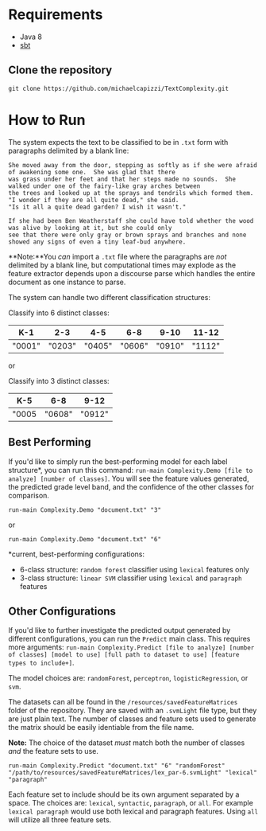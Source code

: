 # Requirements

- Java 8
- [sbt](http://www.scala-sbt.org/download.html)


## Clone the repository
```
git clone https://github.com/michaelcapizzi/TextComplexity.git
```


# How to Run

The system expects the text to be classified to be in `.txt` form with paragraphs delimited by a blank line:

```
She moved away from the door, stepping as softly as if she were afraid of awakening some one.  She was glad that there 
was grass under her feet and that her steps made no sounds.  She walked under one of the fairy-like gray arches between 
the trees and looked up at the sprays and tendrils which formed them.  "I wonder if they are all quite dead," she said.  
"Is it all a quite dead garden? I wish it wasn't."

If she had been Ben Weatherstaff she could have told whether the wood was alive by looking at it, but she could only 
see that there were only gray or brown sprays and branches and none showed any signs of even a tiny leaf-bud anywhere.
```

**Note:**You *can* import a `.txt` file where the paragraphs are *not* delimited by a blank line, but computational times may
explode as the feature extractor depends upon a discourse parse which handles the entire document as one instance 
to parse.


The system can handle two different classification structures:

Classify into 6 distinct classes:

K-1 | 2-3 | 4-5 | 6-8 | 9-10 | 11-12
---|---|---|---|---|---
"0001" | "0203" | "0405" | "0606" | "0910" | "1112"

or 

Classify into 3 distinct classes:

 K-5 | 6-8 | 9-12
 ---|---|---
 "0005 | "0608" | "0912"

## Best Performing

If you'd like to simply run the best-performing model for each label structure\*, you can run this command: `run-main Complexity.Demo [file to analyze] [number of classes]`.  You will see the feature values generated, the predicted grade level band, and the confidence of the other classes for comparison.

```
run-main Complexity.Demo "document.txt" "3"
```

or 

```
run-main Complexity.Demo "document.txt" "6"
```

\*current, best-performing configurations:

- 6-class structure: `random forest` classifier using `lexical` features only
- 3-class structure: `linear SVM` classifier using `lexical` and `paragraph` features


## Other Configurations
If you'd like to further investigate the predicted output generated by different configurations, you can run the `Predict` main class.  This requires more arguments: `run-main Complexity.Predict [file to analyze] [number of classes] [model to use] [full path to dataset to use] [feature types to include+]`.

The model choices are: `randomForest`, `perceptron`, `logisticRegression`, or `svm`.

The datasets can all be found in the `/resources/savedFeatureMatrices` folder of the repository.  They are saved with an `.svmLight` file type, but they are just plain text.  The number of classes and feature sets used to generate the matrix should be easily identiable from the file name.

**Note:** The choice of the dataset *must* match both the number of classes *and* the feature sets to use.

```
run-main Complexity.Predict "document.txt" "6" "randomForest" "/path/to/resources/savedFeatureMatrices/lex_par-6.svmLight" "lexical" "paragraph"
```

Each feature set to include should be its own argument separated by a space.  The choices are: `lexical`, `syntactic`, `paragraph`, or `all`.  For example `lexical paragraph` would use both lexical and paragraph features.  Using `all` will utilize all three feature sets.






